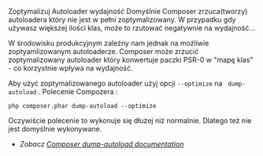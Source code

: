 Zoptymalizuj Autoloader
wydajność
Domyślnie Composer zrzuca(tworzy) autoloadera który nie jest  w pełni zoptymalizowany. W  przypadku gdy używasz większej ilości klas, może to rzutować negatywnie na wydajność...

W środowisku produkcyjnym zależny nam jednak na możliwie zoptyamlizowanym autoloaderze. Composer może zrzucić zoptymalizowany autoloader który konwertuje paczki PSR-0 w "mapę klas" - co korzystnie wpływa na wydajność.

Aby użyć zoptymalizowanego autoloader użyj opcji `--optimize` na ` dump-autoload` . Polecenie Compozera :

    php composer.phar dump-autoload --optimize

Oczywiście polecenie to wykonuje się  dłużej niż normalnie. Dlatego też nie jest domyślnie wykonywane.

* _Zobacz [Composer dump-autoload documentation](http://getcomposer.org/doc/03-cli.md#dump-autoload)_
